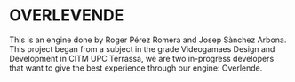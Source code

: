 # OVERLEVENDE
This is an engine done by Roger Pérez Romera and Josep Sànchez Arbona.
This project began from a subject in the grade Videogamaes Design and Development in CITM UPC Terrassa, we are two in-progress developers that want to give the best experience
through our engine: Overlende. 

